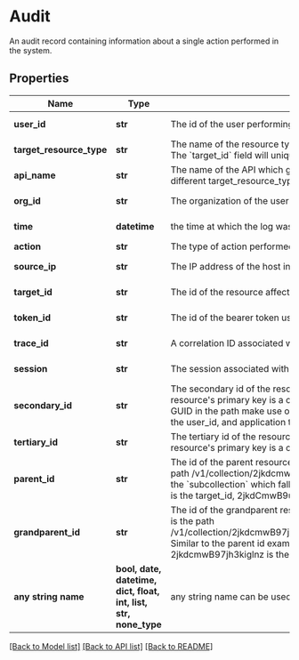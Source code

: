 # Audit

An audit record containing information about a single action performed in the system.

## Properties
Name | Type | Description | Notes
------------ | ------------- | ------------- | -------------
**user_id** | **str** | The id of the user performing the action | [optional] [readonly] 
**target_resource_type** | **str** | The name of the resource type which was affected by the event which generated this record. The &#x60;target_id&#x60; field will uniquely identify, if possible, the record within the resource type.  | [optional] [readonly] 
**api_name** | **str** | The name of the API which generated the event. This will typically be a single value for many different target_resource_types.  | [optional] [readonly] 
**org_id** | **str** | The organization of the user performing the action | [optional] [readonly] 
**time** | **datetime** | the time at which the log was generated | [optional] [readonly] 
**action** | **str** | The type of action performed on the target | [optional] 
**source_ip** | **str** | The IP address of the host initating the action | [optional] [readonly] 
**target_id** | **str** | The id of the resource affected by the action | [optional] [readonly] 
**token_id** | **str** | The id of the bearer token used to authenticate when performing the action | [optional] [readonly] 
**trace_id** | **str** | A correlation ID associated with requests related to this action | [optional] [readonly] 
**session** | **str** | The session associated with this action. Sessions typically span multiple tokens.  | [optional] [readonly] 
**secondary_id** | **str** | The secondary id of the resource affected by the action if one exists. This can occur if the resource&#39;s primary key is a composite key. APIs whose resources are not referenced by a GUID in the path make use of these fields for example the replace_user_role endpoint uses the user_id, and application to identify a resource.  | [optional] [readonly] 
**tertiary_id** | **str** | The tertiary id of the resource affected by the action if one exists. This can occur if the resource&#39;s primary key is a composite key.  | [optional] [readonly] 
**parent_id** | **str** | The id of the parent resource for the resource affected by the action. An example of this is the path /v1/collection/2jkdcmwB97jh3kiglnz/subcollection/idabc123. The resource belongs to the &#x60;subcollection&#x60; which falls under the parent in this case &#x60;collection&#x60;. As a resulti idabc123 is the target_id, 2jkdCmwB9u7Jh3KIglNZ is the parent ID  | [optional] [readonly] 
**grandparent_id** | **str** | The id of the grandparent resource for the resource affected by the action. An example of this is the path /v1/collection/2jkdcmwB97jh3kiglnz/subcollection/2334115135/subsubcolletion/aaabbbccc Similar to the parent id example  aaabbbccc is the target_id, 2334115135 is the parent ID and 2jkdcmwB97jh3kiglnz is the grandparent_id  | [optional] [readonly] 
**any string name** | **bool, date, datetime, dict, float, int, list, str, none_type** | any string name can be used but the value must be the correct type | [optional]

[[Back to Model list]](../README.md#documentation-for-models) [[Back to API list]](../README.md#documentation-for-api-endpoints) [[Back to README]](../README.md)


